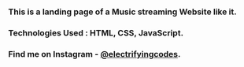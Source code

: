 ### This is a landing page of a Music streaming Website like it.

### Technologies Used : HTML, CSS, JavaScript.

### Find me on Instagram - [@electrifyingcodes][Instagram].

[Instagram]: https://www.instagram.com/electrifyingcodes